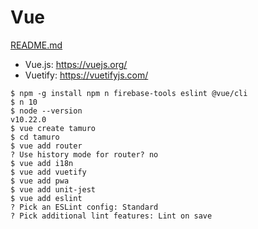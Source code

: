 Vue
=====

[README.md](../README.md)

- Vue.js: https://vuejs.org/
- Vuetify: https://vuetifyjs.com/

```
$ npm -g install npm n firebase-tools eslint @vue/cli
$ n 10
$ node --version
v10.22.0
$ vue create tamuro
$ cd tamuro
$ vue add router
? Use history mode for router? no
$ vue add i18n
$ vue add vuetify
$ vue add pwa
$ vue add unit-jest
$ vue add eslint
? Pick an ESLint config: Standard
? Pick additional lint features: Lint on save
```
